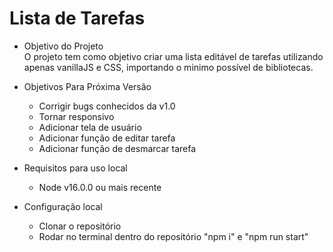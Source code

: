 # Lista de Tarefas

* Objetivo do Projeto\
  O projeto tem como objetivo criar uma lista editável de tarefas utilizando apenas vanillaJS e CSS, importando o minimo possível de bibliotecas.

* Objetivos Para Próxima Versão
  - Corrigir bugs conhecidos da v1.0
  - Tornar responsivo
  - Adicionar tela de usuário
  - Adicionar função de editar tarefa
  - Adicionar função de desmarcar tarefa
  
* Requisitos para uso local
  - Node v16.0.0 ou mais recente
  
* Configuração local
  - Clonar o repositório
  - Rodar no terminal dentro do repositório "npm i" e "npm run start"
